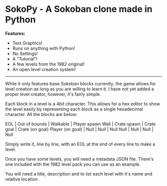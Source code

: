 # SokoPy - A Sokoban clone made in Python

**Features:**
- Text Graphics!
- Runs on anything with Python!
- No Settings!
- A "Tutorial"!
- A few levels from the 1982 original!
- An open level creation system!

---

While it only features base Sokoban blocks currently, the game allows for level creation as long as you are willing to learn it.
I have not yet added a proper level creator, however, it's fairly simple.

Each block in a level is a 4bit character. This allows for a hex editor to show the level easily by representing each block as a single hexadecimal character. All the blocks are below:

EOL | Out of bounds | Walkable | Player spawn
Wall | Crate spawn | Crate goal | Crate (on goal)
Player (on goal) | Null | Null | Null
Null | Null | Null | Null

Simply write it, line by line, with an EOL at the end of every line to make a level.

Once you have some levels, you will need a metadata JSON file. There's one included with the 1982 level pack you can use as an example.

You will need a title, description and to list each level with it's name and relative location